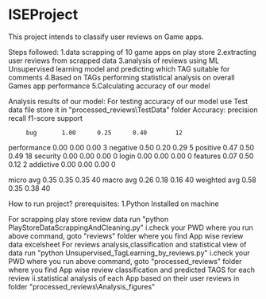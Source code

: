 # ISEProject
This project intends to classify user reviews on Game apps.

Steps followed:
1.data scrapping of 10 game apps on play store
2.extracting user reviews from scrapped data
3.analysis of reviews using ML Unsupervised learning  model and predicting which TAG suitable for comments
4.Based on TAGs performing statistical analysis on overall Games app performance
5.Calculating accuracy of our model

Analysis results of our model:
For testing accuracy of our model use Test data file store it in "processed_reviews\TestData\" folder
Accuracy:
              precision    recall  f1-score   support

         bug       1.00      0.25      0.40        12
 performance       0.00      0.00      0.00         3
    negative       0.50      0.20      0.29         5
    positive       0.47      0.50      0.49        18
    security       0.00      0.00      0.00         0
       login       0.00      0.00      0.00         0
    features       0.07      0.50      0.12         2
   addictive       0.00      0.00      0.00         0

   micro avg       0.35      0.35      0.35        40
   macro avg       0.26      0.18      0.16        40
weighted avg       0.58      0.35      0.38        40

How to run project?
prerequisites:
1.Python Installed on machine

For scrapping play store review data run "python PlayStoreDataScrappingAndCleaning.py"
  i.check your PWD where you run above command, goto "reviews\" folder where you find App wise review data excelsheet 
For reviews analysis,classification and statistical view of data run  "python Unsupervised_TagLearning_by_reviews.py"
  i.check your PWD where you run above command, goto "processed_reviews\" folder where you find App wise review classification and predicted TAGS for each review
  ii.statistical analysis of each App based on their user reviews in folder "processed_reviews\Analysis_figures\"

